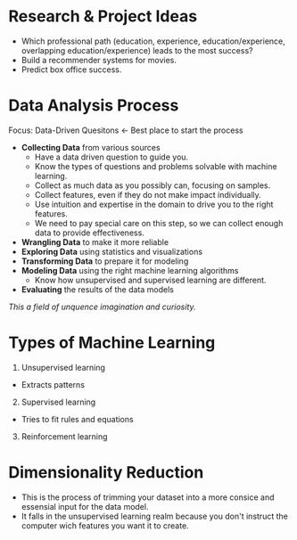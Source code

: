# Research & Project Ideas

- Which professional path (education, experience, education/experience, overlapping education/experience) leads to the most success?
- Build a recommender systems for movies.
- Predict box office success.

# Data Analysis Process

Focus: Data-Driven Quesitons <- Best place to start the process

- **Collecting Data** from various sources
  - Have a data driven question to guide you.
  - Know the types of questions and problems solvable with machine learning.
  - Collect as much data as you possibly can, focusing on samples.
  - Collect features, even if they do not make impact individually.
  - Use intuition and expertise in the domain to drive you to the right features.
  - We need to pay special care on this step, so we can collect enough data to provide effectiveness.
- **Wrangling Data** to make it more reliable
- **Exploring Data** using statistics and visualizations
- **Transforming Data** to prepare it for modeling
- **Modeling Data** using the right machine learning algorithms
  - Know how unsupervised and supervised learning are different.
- **Evaluating** the results of the data models

*This a field of unquence imagination and curiosity.*

# Types of Machine Learning
1. Unsupervised learning 
- Extracts patterns
2. Supervised learning 
- Tries to fit rules and equations
3. Reinforcement learning

# Dimensionality Reduction
- This is the process of trimming your dataset into a more consice and essensial input for the data model.
- It falls in the unsupervised learning realm because you don't instruct the computer wich features you want it to create.